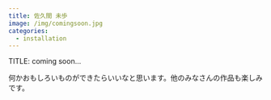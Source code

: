 ```yaml
---
title: 佐久間 未歩
image: /img/comingsoon.jpg
categories:
  - installation
---
```

TITLE: coming soon...

何かおもしろいものができたらいいなと思います。他のみなさんの作品も楽しみです。
